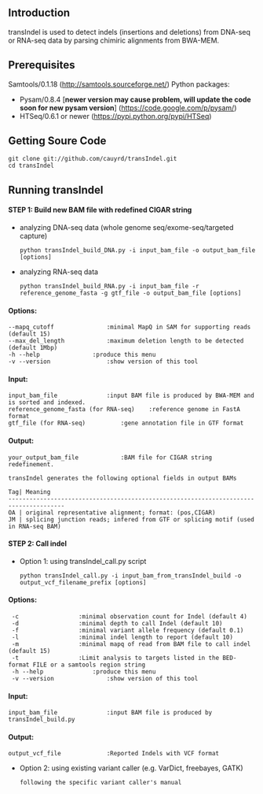 Introduction
------------
transIndel is used to detect indels (insertions and deletions) from DNA-seq or RNA-seq data by parsing chimiric alignments from BWA-MEM. 

Prerequisites
----------------
Samtools/0.1.18 (http://samtools.sourceforge.net/)
Python packages:
* Pysam/0.8.4 [**newer version may cause problem, will update the code soon for new pysam version**] (https://code.google.com/p/pysam/)
* HTSeq/0.6.1 or newer (https://pypi.python.org/pypi/HTSeq)

Getting Soure Code
------------------
	git clone git://github.com/cauyrd/transIndel.git
	cd transIndel
Running transIndel 
-----------------
#### STEP 1: Build new BAM file with redefined CIGAR string
* analyzing DNA-seq data (whole genome seq/exome-seq/targeted capture)
	```
	python transIndel_build_DNA.py -i input_bam_file -o output_bam_file [options]
	```
	
* analyzing RNA-seq data 
	```
	python transIndel_build_RNA.py -i input_bam_file -r reference_genome_fasta -g gtf_file -o output_bam_file [options]
	```
#### Options:
	
	--mapq_cutoff				:minimal MapQ in SAM for supporting reads (default 15)
	--max_del_length			:maximum deletion length to be detected (default 1Mbp)
	-h --help				:produce this menu
	-v --version				:show version of this tool
	
#### Input:
	
	input_bam_file   			:input BAM file is produced by BWA-MEM and is sorted and indexed.
	reference_genome_fasta (for RNA-seq)    :reference genome in FastA format
	gtf_file (for RNA-seq)    		:gene annotation file in GTF format
	
#### Output:
	
	your_output_bam_file			:BAM file for CIGAR string redefinement.
	
	transIndel generates the following optional fields in output BAMs

	Tag| Meaning
	--------------------------------------------------------------------------------------
	OA | original representative alignment; format: (pos,CIGAR)
	JM | splicing junction reads; infered from GTF or splicing motif (used in RNA-seq BAM)
	

#### STEP 2: Call indel
* Option 1: using transIndel_call.py script
	```
	python transIndel_call.py -i input_bam_from_transIndel_build -o output_vcf_filename_prefix [options]	
	```
#### Options:
	
	 -c					:minimal observation count for Indel (default 4)
	 -d					:minimal depth to call Indel (default 10)
	 -f					:minimal variant allele frequency (default 0.1)
	 -l					:minimal indel length to report (default 10)
	 -m					:minimal mapq of read from BAM file to call indel (default 15)
	 -t					:Limit analysis to targets listed in the BED-format FILE or a samtools region string
	 -h --help				:produce this menu
	 -v --version				:show version of this tool
	 
#### Input:
	
	input_bam_file   			:input BAM file is produced by transIndel_build.py
	
#### Output:
	
	output_vcf_file   			:Reported Indels with VCF format
	
	
* Option 2: using existing variant caller (e.g. VarDict, freebayes, GATK)
	```
	following the specific variant caller's manual
	```
